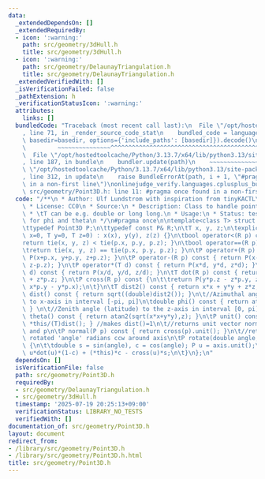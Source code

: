 ```yaml
---
data:
  _extendedDependsOn: []
  _extendedRequiredBy:
  - icon: ':warning:'
    path: src/geometry/3dHull.h
    title: src/geometry/3dHull.h
  - icon: ':warning:'
    path: src/geometry/DelaunayTriangulation.h
    title: src/geometry/DelaunayTriangulation.h
  _extendedVerifiedWith: []
  _isVerificationFailed: false
  _pathExtension: h
  _verificationStatusIcon: ':warning:'
  attributes:
    links: []
  bundledCode: "Traceback (most recent call last):\n  File \"/opt/hostedtoolcache/Python/3.13.7/x64/lib/python3.13/site-packages/onlinejudge_verify/documentation/build.py\"\
    , line 71, in _render_source_code_stat\n    bundled_code = language.bundle(stat.path,\
    \ basedir=basedir, options={'include_paths': [basedir]}).decode()\n          \
    \         ~~~~~~~~~~~~~~~^^^^^^^^^^^^^^^^^^^^^^^^^^^^^^^^^^^^^^^^^^^^^^^^^^^^^^^^^^^^^^^^^^\n\
    \  File \"/opt/hostedtoolcache/Python/3.13.7/x64/lib/python3.13/site-packages/onlinejudge_verify/languages/cplusplus.py\"\
    , line 187, in bundle\n    bundler.update(path)\n    ~~~~~~~~~~~~~~^^^^^^\n  File\
    \ \"/opt/hostedtoolcache/Python/3.13.7/x64/lib/python3.13/site-packages/onlinejudge_verify/languages/cplusplus_bundle.py\"\
    , line 312, in update\n    raise BundleErrorAt(path, i + 1, \"#pragma once found\
    \ in a non-first line\")\nonlinejudge_verify.languages.cplusplus_bundle.BundleErrorAt:\
    \ src/geometry/Point3D.h: line 11: #pragma once found in a non-first line\n"
  code: "/**\n * Author: Ulf Lundstrom with inspiration from tinyKACTL\n * Date: 2009-04-14\n\
    \ * License: CC0\n * Source:\n * Description: Class to handle points in 3D space.\n\
    \ * \tT can be e.g. double or long long.\n * Usage:\n * Status: tested, except\
    \ for phi and theta\n */\n#pragma once\n\ntemplate<class T> struct Point3D {\n\
    \ttypedef Point3D P;\n\ttypedef const P& R;\n\tT x, y, z;\n\texplicit Point3D(T\
    \ x=0, T y=0, T z=0) : x(x), y(y), z(z) {}\n\tbool operator<(R p) const {\n\t\t\
    return tie(x, y, z) < tie(p.x, p.y, p.z); }\n\tbool operator==(R p) const {\n\t\
    \treturn tie(x, y, z) == tie(p.x, p.y, p.z); }\n\tP operator+(R p) const { return\
    \ P(x+p.x, y+p.y, z+p.z); }\n\tP operator-(R p) const { return P(x-p.x, y-p.y,\
    \ z-p.z); }\n\tP operator*(T d) const { return P(x*d, y*d, z*d); }\n\tP operator/(T\
    \ d) const { return P(x/d, y/d, z/d); }\n\tT dot(R p) const { return x*p.x + y*p.y\
    \ + z*p.z; }\n\tP cross(R p) const {\n\t\treturn P(y*p.z - z*p.y, z*p.x - x*p.z,\
    \ x*p.y - y*p.x);\n\t}\n\tT dist2() const { return x*x + y*y + z*z; }\n\tdouble\
    \ dist() const { return sqrt((double)dist2()); }\n\t//Azimuthal angle (longitude)\
    \ to x-axis in interval [-pi, pi]\n\tdouble phi() const { return atan2(y, x);\
    \ } \n\t//Zenith angle (latitude) to the z-axis in interval [0, pi]\n\tdouble\
    \ theta() const { return atan2(sqrt(x*x+y*y),z); }\n\tP unit() const { return\
    \ *this/(T)dist(); } //makes dist()=1\n\t//returns unit vector normal to *this\
    \ and p\n\tP normal(P p) const { return cross(p).unit(); }\n\t//returns point\
    \ rotated 'angle' radians ccw around axis\n\tP rotate(double angle, P axis) const\
    \ {\n\t\tdouble s = sin(angle), c = cos(angle); P u = axis.unit();\n\t\treturn\
    \ u*dot(u)*(1-c) + (*this)*c - cross(u)*s;\n\t}\n};\n"
  dependsOn: []
  isVerificationFile: false
  path: src/geometry/Point3D.h
  requiredBy:
  - src/geometry/DelaunayTriangulation.h
  - src/geometry/3dHull.h
  timestamp: '2025-07-19 20:25:13+09:00'
  verificationStatus: LIBRARY_NO_TESTS
  verifiedWith: []
documentation_of: src/geometry/Point3D.h
layout: document
redirect_from:
- /library/src/geometry/Point3D.h
- /library/src/geometry/Point3D.h.html
title: src/geometry/Point3D.h
---
```

